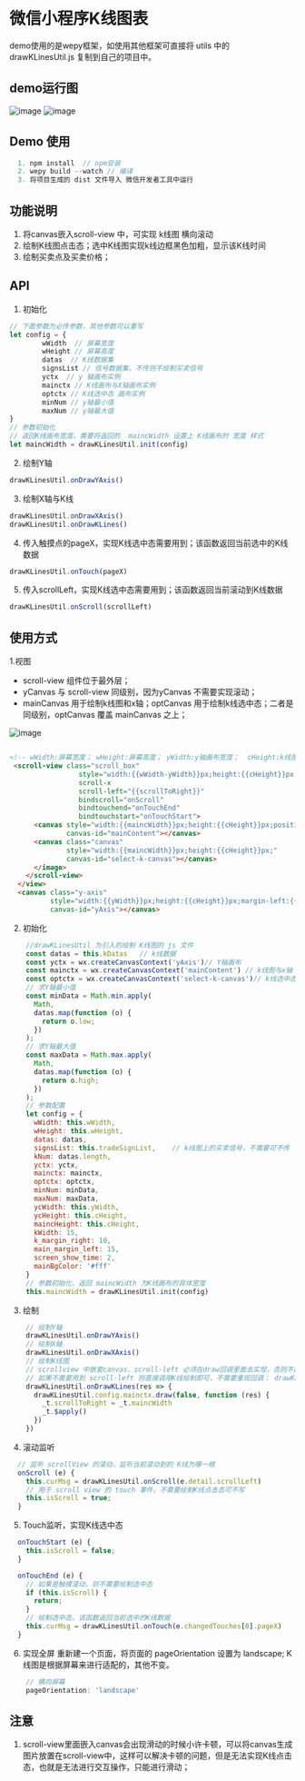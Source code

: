 # 微信小程序K线图表
demo使用的是wepy框架，如使用其他框架可直接将 utils 中的 drawKLinesUtil.js 复制到自己的项目中。
## demo运行图
![image](https://github.com/ManbasJi/WeChat_K_Lines/blob/master/src/images/k1.png)
![image](https://github.com/ManbasJi/WeChat_K_Lines/blob/master/src/images/k2.png)
## Demo 使用
``` js
  1. npm install  // npm安装
  2. wepy build --watch // 编译
  3. 将项目生成的 dist 文件导入 微信开发者工具中运行
```

## 功能说明
1. 将canvas嵌入scroll-view 中，可实现 k线图 横向滚动
2. 绘制K线图点击态；选中K线图实现k线边框黑色加粗，显示该K线时间
3. 绘制买卖点及买卖价格；

## API
1. 初始化
``` js
// 下面参数为必传参数，其他参数可以重写
let config = {
        wWidth  // 屏幕宽度
        wHeight // 屏幕高度
        datas  // K线数据集
        signsList // 信号数据集，不传则不绘制买卖信号
        yctx  // y 轴画布实例
        mainctx // K线画布与X轴画布实例
        optctx // K线选中态 画布实例
        minNum // y轴最小值
        maxNum // y轴最大值
}
// 参数初始化
// 返回K线画布宽度，需要将返回的  maincWidth 设置上 K线画布的 宽度 样式
let maincWidth = drawKLinesUtil.init(config)
```
2. 绘制Y轴
``` js
drawKLinesUtil.onDrawYAxis()
```
3. 绘制X轴与K线
``` js
drawKLinesUtil.onDrawXAxis()
drawKLinesUtil.onDrawKLines()
```
4. 传入触摸点的pageX，实现K线选中态需要用到；该函数返回当前选中的K线数据
``` js
drawKLinesUtil.onTouch(pageX)
```
5. 传入scrollLeft，实现K线选中态需要用到；该函数返回当前滚动到K线数据
``` js
drawKLinesUtil.onScroll(scrollLeft)
```

## 使用方式
1.视图
- scroll-view 组件位于最外层；
- yCanvas 与 scroll-view 同级别，因为yCanvas 不需要实现滚动；
- mainCanvas 用于绘制k线图和x轴；optCanvas 用于绘制k线选中态；二者是同级别，optCanvas 覆盖 mainCanvas 之上；

![image](https://github.com/ManbasJi/WeChat_K_Lines/blob/master/src/images/klines.png)

``` html

<!-- wWidth:屏幕宽度； wHeight:屏幕高度； yWidth:y轴画布宽度；  cHeight:k线图表高度； maincWidth: k线画布宽度（根据K线大小和边距进行计算）；scrollToRight：设置scrollview滚动索引   -->
 <scroll-view class="scroll_box"
                 style="width:{{wWidth-yWidth}}px;height:{{cHeight}}px;position:absolute;"
                 scroll-x
                 scroll-left="{{scrollToRight}}"
                 bindscroll="onScroll"
                 bindtouchend="onTouchEnd"
                 bindtouchstart="onTouchStart">
      <canvas style="width:{{maincWidth}}px;height:{{cHeight}}px;position:absolute;background:#fff;"
              canvas-id="mainContent"></canvas>
      <canvas class="canvas"
              style="width:{{maincWidth}}px;height:{{cHeight}}px;"
              canvas-id="select-k-canvas"></canvas>
      </image>
    </scroll-view>
  </view>
  <canvas class="y-axis"
          style="width:{{yWidth}}px;height:{{cHeight}}px;margin-left:{{wWidth-yWidth}}px;background:#fff;"
          canvas-id="yAxis"></canvas>
```
2. 初始化
``` js
    //drawKLinesUtil 为引入的绘制 K线图的 js 文件
    const datas = this.kDatas   // k线数据
    const yctx = wx.createCanvasContext('yAxis')// Y轴画布
    const mainctx = wx.createCanvasContext('mainContent') // k线图与x轴 画布
    const optctx = wx.createCanvasContext('select-k-canvas')// k线选中态画布
    // 求Y轴最小值
    const minData = Math.min.apply(
      Math,
      datas.map(function (o) {
        return o.low;
      })
    );
    // 求Y轴最大值
    const maxData = Math.max.apply(
      Math,
      datas.map(function (o) {
        return o.high;
      })
    );
    // 参数配置
    let config = {
      wWidth: this.wWidth,
      wHeight: this.wHeight,
      datas: datas,
      signsList: this.tradeSignList,    // k线图上的买卖信号，不需要可不传
      kNum: datas.length,
      yctx: yctx,
      mainctx: mainctx,
      optctx: optctx,
      minNum: minData,
      maxNum: maxData,
      ycWidth: this.yWidth,
      ycHeight: this.cHeight,
      maincHeight: this.cHeight,
      kWidth: 15,
      k_margin_right: 10,
      main_margin_left: 15,
      screen_show_time: 2,
      mainBgColor: '#fff'
    }
    // 参数初始化，返回 maincWidth 为K线画布的具体宽度
    this.maincWidth = drawKLinesUtil.init(config)
```
3. 绘制
``` js
    // 绘制Y轴
    drawKLinesUtil.onDrawYAxis()
    // 绘制X轴
    drawKLinesUtil.onDrawXAxis()
    // 绘制K线图
    // scrollview 中嵌套canvas，scroll-left 必须在draw回调里面去实现，否则不起作用
    // 如果不需要用到 scroll-left 则直接调用K线绘制即可，不需要重现回调： drawKLinesUtil.onDrawKLines（）
    drawKLinesUtil.onDrawKLines(res => {
      drawKLinesUtil.config.mainctx.draw(false, function (res) {
        _t.scrollToRight = _t.maincWidth
        _t.$apply()
      })
    })
```
4. 滚动监听
``` js
  // 监听 scrollView 的滚动，监听当前滚动到的 K线为哪一根
  onScroll (e) {
    this.curMsg = drawKLinesUtil.onScroll(e.detail.scrollLeft)
    // 用于 scroll view 的 touch 事件，不需要绘制K线点击态可不写
    this.isScroll = true;
  }
```
5. Touch监听，实现K线选中态
``` js
  onTouchStart (e) {
    this.isScroll = false;
  }

  onTouchEnd (e) {
    // 如果是触摸滚动，则不需要绘制选中态
    if (this.isScroll) {
      return;
    }
    // 绘制选中态，该函数返回当前选中的K线数据
    this.curMsg = drawKLinesUtil.onTouch(e.changedTouches[0].pageX)
  }
```
6. 实现全屏
重新建一个页面，将页面的 pageOrientation  设置为 landscape;
K线图是根据屏幕来进行适配的，其他不变。
```js
    // 横向屏幕
    pageOrientation: 'landscape'
```

## 注意
1. scroll-view里面嵌入canvas会出现滑动的时候小许卡顿，可以将canvas生成图片放置在scroll-view中，这样可以解决卡顿的问题，但是无法实现K线点击态，也就是无法进行交互操作，只能进行滑动；
